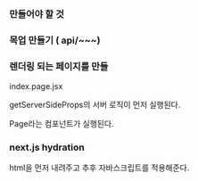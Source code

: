 





###  만들어야 할 것

### 목업 만들기 ( api/~~~)
### 렌더링 되는 페이지를 만들


index.page.jsx

getServerSideProps의 서버 로직이 먼저 실행된다.

Page라는 컴포넌트가 실행된다.


###  next.js hydration


html을 먼저 내려주고
추후 자바스크립트를 적용해준다.